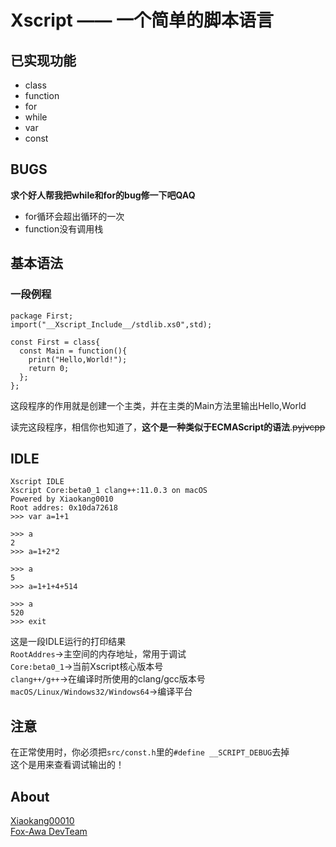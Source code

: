 # Xscript —— 一个简单的脚本语言

## 已实现功能
- class
- function
- for
- while
- var
- const

## BUGS
**求个好人帮我把while和for的bug修一下吧QAQ**
- for循环会超出循环的一次
- function没有调用栈

## 基本语法

### 一段例程
```
package First;
import("__Xscript_Include__/stdlib.xs0",std);

const First = class{
  const Main = function(){
    print("Hello,World!");
    return 0;
  };
};

```
这段程序的作用就是创建一个主类，并在主类的Main方法里输出Hello,World

读完这段程序，相信你也知道了，**这个是一种类似于ECMAScript的语法**.<s>pyjvcpp</s>

## IDLE
```     
Xscript IDLE
Xscript Core:beta0_1 clang++:11.0.3 on macOS
Powered by Xiaokang0010
Root addres: 0x10da72618
>>> var a=1+1

>>> a
2
>>> a=1+2*2

>>> a
5
>>> a=1+1+4+514

>>> a
520
>>> exit
```
这是一段IDLE运行的打印结果<br>
`RootAddres`->主空间的内存地址，常用于调试<br>
`Core:beta0_1`->当前Xscript核心版本号<br>
`clang++/g++`->在编译时所使用的clang/gcc版本号<br>
`macOS/Linux/Windows32/Windows64`->编译平台<br>

## 注意

在正常使用时，你必须把`src/const.h`里的`#define __SCRIPT_DEBUG`去掉<br>
这个是用来查看调试输出的！<br>

## About

[Xiaokang00010](https://github.com/xiaokang00010)<br>
[Fox-Awa DevTeam](https://github.com/Fox-Awa)